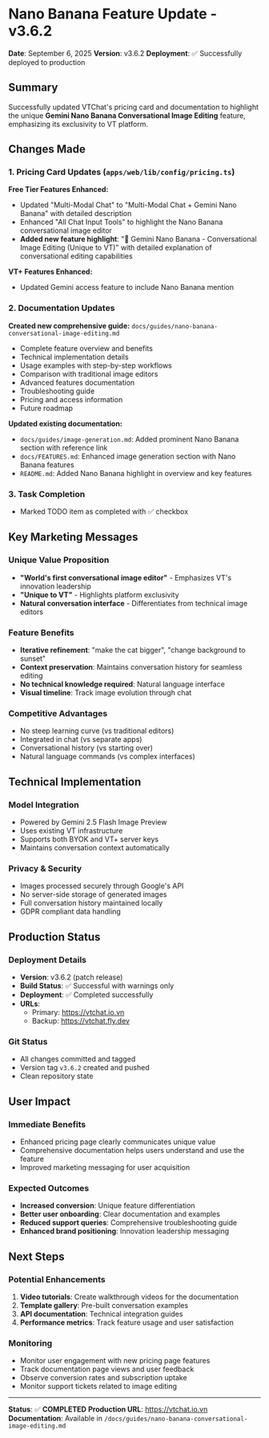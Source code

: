 # Nano Banana Feature Update - v3.6.2

**Date**: September 6, 2025
**Version**: v3.6.2
**Deployment**: ✅ Successfully deployed to production

## Summary

Successfully updated VTChat's pricing card and documentation to highlight the unique **Gemini Nano Banana Conversational Image Editing** feature, emphasizing its exclusivity to VT platform.

## Changes Made

### 1. Pricing Card Updates (`apps/web/lib/config/pricing.ts`)

**Free Tier Features Enhanced:**

- Updated "Multi-Modal Chat" to "Multi-Modal Chat + Gemini Nano Banana" with detailed description
- Enhanced "All Chat Input Tools" to highlight the Nano Banana conversational image editor
- **Added new feature highlight**: "🍌 Gemini Nano Banana - Conversational Image Editing (Unique to VT)" with detailed explanation of conversational editing capabilities

**VT+ Features Enhanced:**

- Updated Gemini access feature to include Nano Banana mention

### 2. Documentation Updates

**Created new comprehensive guide:** `docs/guides/nano-banana-conversational-image-editing.md`

- Complete feature overview and benefits
- Technical implementation details
- Usage examples with step-by-step workflows
- Comparison with traditional image editors
- Advanced features documentation
- Troubleshooting guide
- Pricing and access information
- Future roadmap

**Updated existing documentation:**

- `docs/guides/image-generation.md`: Added prominent Nano Banana section with reference link
- `docs/FEATURES.md`: Enhanced image generation section with Nano Banana features
- `README.md`: Added Nano Banana highlight in overview and key features

### 3. Task Completion

- Marked TODO item as completed with ✅ checkbox

## Key Marketing Messages

### Unique Value Proposition

- **"World's first conversational image editor"** - Emphasizes VT's innovation leadership
- **"Unique to VT"** - Highlights platform exclusivity
- **Natural conversation interface** - Differentiates from technical image editors

### Feature Benefits

- **Iterative refinement**: "make the cat bigger", "change background to sunset"
- **Context preservation**: Maintains conversation history for seamless editing
- **No technical knowledge required**: Natural language interface
- **Visual timeline**: Track image evolution through chat

### Competitive Advantages

- No steep learning curve (vs traditional editors)
- Integrated in chat (vs separate apps)
- Conversational history (vs starting over)
- Natural language commands (vs complex interfaces)

## Technical Implementation

### Model Integration

- Powered by Gemini 2.5 Flash Image Preview
- Uses existing VT infrastructure
- Supports both BYOK and VT+ server keys
- Maintains conversation context automatically

### Privacy & Security

- Images processed securely through Google's API
- No server-side storage of generated images
- Full conversation history maintained locally
- GDPR compliant data handling

## Production Status

### Deployment Details

- **Version**: v3.6.2 (patch release)
- **Build Status**: ✅ Successful with warnings only
- **Deployment**: ✅ Completed successfully
- **URLs**:
  - Primary: https://vtchat.io.vn
  - Backup: https://vtchat.fly.dev

### Git Status

- All changes committed and tagged
- Version tag `v3.6.2` created and pushed
- Clean repository state

## User Impact

### Immediate Benefits

- Enhanced pricing page clearly communicates unique value
- Comprehensive documentation helps users understand and use the feature
- Improved marketing messaging for user acquisition

### Expected Outcomes

- **Increased conversion**: Unique feature differentiation
- **Better user onboarding**: Clear documentation and examples
- **Reduced support queries**: Comprehensive troubleshooting guide
- **Enhanced brand positioning**: Innovation leadership messaging

## Next Steps

### Potential Enhancements

1. **Video tutorials**: Create walkthrough videos for the documentation
2. **Template gallery**: Pre-built conversation examples
3. **API documentation**: Technical integration guides
4. **Performance metrics**: Track feature usage and user satisfaction

### Monitoring

- Monitor user engagement with new pricing page features
- Track documentation page views and user feedback
- Observe conversion rates and subscription uptake
- Monitor support tickets related to image editing

---

**Status**: ✅ **COMPLETED**
**Production URL**: https://vtchat.io.vn
**Documentation**: Available in `/docs/guides/nano-banana-conversational-image-editing.md`
